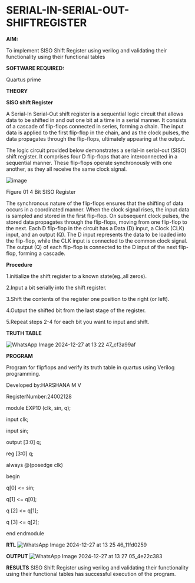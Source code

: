 # SERIAL-IN-SERIAL-OUT-SHIFTREGISTER

**AIM:**

To implement  SISO Shift Register using verilog and validating their functionality using their functional tables

**SOFTWARE REQUIRED:**

Quartus prime

**THEORY**

**SISO shift Register**

A Serial-In Serial-Out shift register is a sequential logic circuit that allows data to be shifted in and out one bit at a time in a serial manner. It consists of a cascade of flip-flops connected in series, forming a chain. The input data is applied to the first flip-flop in the chain, and as the clock pulses, the data propagates through the flip-flops, ultimately appearing at the output.

The logic circuit provided below demonstrates a serial-in serial-out (SISO) shift register. It comprises four D flip-flops that are interconnected in a sequential manner. These flip-flops operate synchronously with one another, as they all receive the same clock signal.

![image](https://github.com/naavaneetha/SERIAL-IN-SERIAL-OUT-SHIFTREGISTER/assets/154305477/e81c4072-37f9-46c6-8145-566764b74c3a)

Figure 01 4 Bit SISO Register

The synchronous nature of the flip-flops ensures that the shifting of data occurs in a coordinated manner. When the clock signal rises, the input data is sampled and stored in the first flip-flop. On subsequent clock pulses, the stored data propagates through the flip-flops, moving from one flip-flop to the next.
Each D flip-flop in the circuit has a Data (D) input, a Clock (CLK) input, and an output (Q). The D input represents the data to be loaded into the flip-flop, while the CLK input is connected to the common clock signal. The output (Q) of each flip-flop is connected to the D input of the next flip-flop, forming a cascade.

**Procedure**

1.initialize the shift register to a known state(eg.,all zeros).

2.Input a bit serially into the shift register.

3.Shift the contents of the register one position to the right (or left).
 
4.Output the shifted bit from the last stage of the register.

5.Repeat steps 2-4 for each bit you want to input and shift.

**TRUTH TABLE**

![WhatsApp Image 2024-12-27 at 13 22 47_cf3a99af](https://github.com/user-attachments/assets/909fd647-1961-441b-bd4c-db72042f10a6)


**PROGRAM**

Program for flipflops and verify its truth table in quartus using Verilog programming.


Developed by:HARSHANA M V 

RegisterNumber:24002128

module EXP10 (clk, sin, q);

input clk;

input sin;

output [3:0] q;

reg [3:0] q;


always @(posedge clk)

begin

q[0] <= sin;

q[1] <= q[0];

q [2] <= q[1];

q [3] <= q[2];

end endmodule

**RTL**
![WhatsApp Image 2024-12-27 at 13 25 46_11fd0259](https://github.com/user-attachments/assets/2bc02c44-0499-4c38-bb53-c122151a7213)

**OUTPUT**
![WhatsApp Image 2024-12-27 at 13 27 05_4e22c383](https://github.com/user-attachments/assets/6df78e7b-99e9-4ee5-a8cf-6efc520c131e)


**RESULTS**
SISO Shift Register using verilog and validating their functionality using their functional tables has successful execution of the program.

